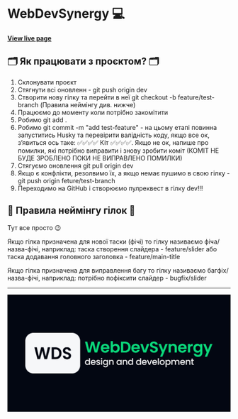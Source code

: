 # WebDevSynergy 💻

**[View live page](https://webdevsynergy.com.ua)**

## 🗂️ Як працювати з проєктом? 🗂️

1. Склонувати проєкт
2. Стягнути всі оновленн - git push origin dev
3. Створити нову гілку та перейти в неї git checkout -b feature/test-branch
   (Правила неймінгу див. нижче)
4. Працюємо до моменту коли потрібно закомітити
5. Робимо git add .
6. Робимо git commit -m "add test-feature" - на цьому етапі повинна запуститись
   Husky та перевірити валідність коду, якщо все ок, зʼявиться ось таке:
   ✅✅✅✅ Кіт ✅✅✅✅. Якщо не ок, напише про помилки, які потрібно виправити
   і знову зробити коміт (КОМІТ НЕ БУДЕ ЗРОБЛЕНО ПОКИ НЕ ВИПРАВЛЕНО ПОМИЛКИ)
7. Стягуємо оновлення git pull origin dev
8. Якщо є конфлікти, резолвимо їх, а якщо немає пушимо в свою гілку - git push
   origin feture/test-branch<br/>
9. Переходимо на GitHub і створюємо пулреквест в гілку dev!!!

## 📕 Правила неймінгу гілок 📕

Тут все просто 😉

Якщо гілка призначена для нової таски (фічі) то гілку називаємо фіча/назва-фічі,
наприклад: таска створення слайдера - feature/slider або таска додавання
головного заголовка - feature/main-title<br/>

Якщо гілка призначена для виправлення багу то гілку називаємо багфіх/назва-фічі,
наприклад: потрібно пофіксити слайдер - bugfix/slider

---

![Site image](./public/meta/og-image.jpg)
